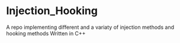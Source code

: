 # Injection_Hooking
A repo implementing different and a variaty of injection methods and hooking methods
Written in C++
